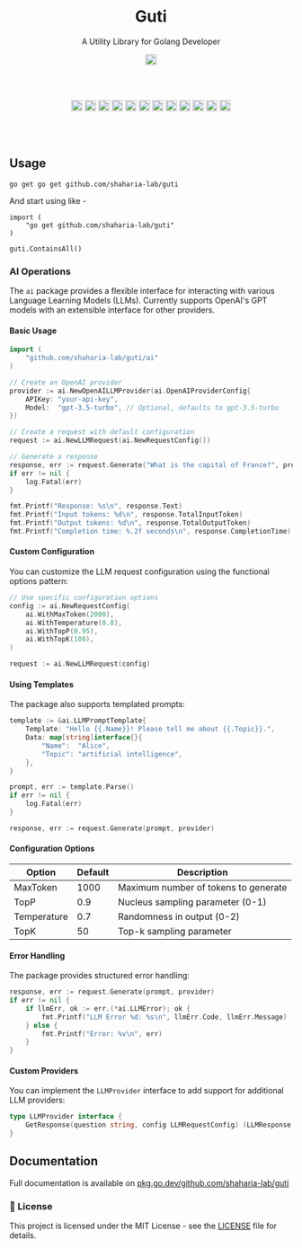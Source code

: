<h1 align="center">Guti</h1>
<p align="center">A Utility Library for Golang Developer</p>

<p align="center">
  <a href="https://pkg.go.dev/github.com/shaharia-lab/guti"><img src="https://pkg.go.dev/badge/github.com/shaharia-lab/guti.svg" height="20"/></a>
</p><br/><br/>

<p align="center">
  <a href="https://github.com/shaharia-lab/guti/actions/workflows/CI.yaml"><img src="https://github.com/shaharia-lab/guti/actions/workflows/CI.yaml/badge.svg" height="20"/></a>
  <a href="https://codecov.io/gh/shaharia-lab/guti"><img src="https://codecov.io/gh/shaharia-lab/guti/branch/master/graph/badge.svg?token=NKTKQ45HDN" height="20"/></a>
  <a href="https://sonarcloud.io/summary/new_code?id=shaharia-lab_guti"><img src="https://sonarcloud.io/api/project_badges/measure?project=shaharia-lab_guti&metric=reliability_rating" height="20"/></a>
  <a href="https://sonarcloud.io/summary/new_code?id=shaharia-lab_guti"><img src="https://sonarcloud.io/api/project_badges/measure?project=shaharia-lab_guti&metric=vulnerabilities" height="20"/></a>
  <a href="https://sonarcloud.io/summary/new_code?id=shaharia-lab_guti"><img src="https://sonarcloud.io/api/project_badges/measure?project=shaharia-lab_guti&metric=security_rating" height="20"/></a>
  <a href="https://sonarcloud.io/summary/new_code?id=shaharia-lab_guti"><img src="https://sonarcloud.io/api/project_badges/measure?project=shaharia-lab_guti&metric=sqale_rating" height="20"/></a>
  <a href="https://sonarcloud.io/summary/new_code?id=shaharia-lab_guti"><img src="https://sonarcloud.io/api/project_badges/measure?project=shaharia-lab_guti&metric=code_smells" height="20"/></a>
  <a href="https://sonarcloud.io/summary/new_code?id=shaharia-lab_guti"><img src="https://sonarcloud.io/api/project_badges/measure?project=shaharia-lab_guti&metric=ncloc" height="20"/></a>
  <a href="https://sonarcloud.io/summary/new_code?id=shaharia-lab_guti"><img src="https://sonarcloud.io/api/project_badges/measure?project=shaharia-lab_guti&metric=alert_status" height="20"/></a>
  <a href="https://sonarcloud.io/summary/new_code?id=shaharia-lab_guti"><img src="https://sonarcloud.io/api/project_badges/measure?project=shaharia-lab_guti&metric=duplicated_lines_density" height="20"/></a>
  <a href="https://sonarcloud.io/summary/new_code?id=shaharia-lab_guti"><img src="https://sonarcloud.io/api/project_badges/measure?project=shaharia-lab_guti&metric=bugs" height="20"/></a>
  <a href="https://sonarcloud.io/summary/new_code?id=shaharia-lab_guti"><img src="https://sonarcloud.io/api/project_badges/measure?project=shaharia-lab_guti&metric=sqale_index" height="20"/></a>
</p><br/><br/>

## Usage

```shell
go get go get github.com/shaharia-lab/guti
```

And start using like -

```golang
import (
    "go get github.com/shaharia-lab/guti"
)

guti.ContainsAll()
```

### AI Operations

The `ai` package provides a flexible interface for interacting with various Language Learning Models (LLMs). Currently supports OpenAI's GPT models with an extensible interface for other providers.

#### Basic Usage

```go
import (
    "github.com/shaharia-lab/guti/ai"
)

// Create an OpenAI provider
provider := ai.NewOpenAILLMProvider(ai.OpenAIProviderConfig{
    APIKey: "your-api-key",
    Model:  "gpt-3.5-turbo", // Optional, defaults to gpt-3.5-turbo
})

// Create a request with default configuration
request := ai.NewLLMRequest(ai.NewRequestConfig())

// Generate a response
response, err := request.Generate("What is the capital of France?", provider)
if err != nil {
    log.Fatal(err)
}

fmt.Printf("Response: %s\n", response.Text)
fmt.Printf("Input tokens: %d\n", response.TotalInputToken)
fmt.Printf("Output tokens: %d\n", response.TotalOutputToken)
fmt.Printf("Completion time: %.2f seconds\n", response.CompletionTime)
```

#### Custom Configuration

You can customize the LLM request configuration using the functional options pattern:

```go
// Use specific configuration options
config := ai.NewRequestConfig(
    ai.WithMaxToken(2000),
    ai.WithTemperature(0.8),
    ai.WithTopP(0.95),
    ai.WithTopK(100),
)

request := ai.NewLLMRequest(config)
```

#### Using Templates

The package also supports templated prompts:

```go
template := &ai.LLMPromptTemplate{
    Template: "Hello {{.Name}}! Please tell me about {{.Topic}}.",
    Data: map[string]interface{}{
        "Name":  "Alice",
        "Topic": "artificial intelligence",
    },
}

prompt, err := template.Parse()
if err != nil {
    log.Fatal(err)
}

response, err := request.Generate(prompt, provider)
```

#### Configuration Options

| Option      | Default | Description                          |
|-------------|---------|--------------------------------------|
| MaxToken    | 1000    | Maximum number of tokens to generate |
| TopP        | 0.9     | Nucleus sampling parameter (0-1)     |
| Temperature | 0.7     | Randomness in output (0-2)           |
| TopK        | 50      | Top-k sampling parameter             |

#### Error Handling

The package provides structured error handling:

```go
response, err := request.Generate(prompt, provider)
if err != nil {
    if llmErr, ok := err.(*ai.LLMError); ok {
        fmt.Printf("LLM Error %d: %s\n", llmErr.Code, llmErr.Message)
    } else {
        fmt.Printf("Error: %v\n", err)
    }
}
```

#### Custom Providers

You can implement the `LLMProvider` interface to add support for additional LLM providers:

```go
type LLMProvider interface {
    GetResponse(question string, config LLMRequestConfig) (LLMResponse, error)
}
```

## Documentation

Full documentation is available on [pkg.go.dev/github.com/shaharia-lab/guti](https://pkg.go.dev/github.com/shaharia-lab/guti#section-documentation)

### 📝 License

This project is licensed under the MIT License - see the [LICENSE](https://github.com/shaharia-lab/guti/blob/master/LICENSE) file for details.